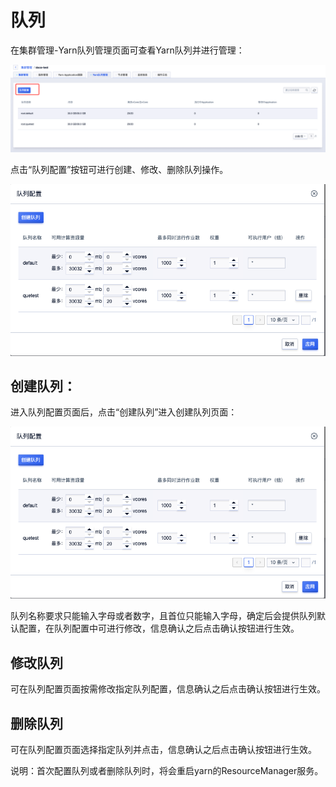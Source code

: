 # 队列

在集群管理-Yarn队列管理页面可查看Yarn队列并进行管理：

![queue_list](../../images/guide/queue_list.png)

点击“队列配置”按钮可进行创建、修改、删除队列操作。

![queue_config.png](../../images/guide/queue_config.png)

## 创建队列：

进入队列配置页面后，点击“创建队列”进入创建队列页面：

![queue_create.png](../../images/guide/queue_create.png)

队列名称要求只能输入字母或者数字，且首位只能输入字母，确定后会提供队列默认配置，在队列配置中可进行修改，信息确认之后点击确认按钮进行生效。

## 修改队列

可在队列配置页面按需修改指定队列配置，信息确认之后点击确认按钮进行生效。

## 删除队列

可在队列配置页面选择指定队列并点击，信息确认之后点击确认按钮进行生效。

说明：首次配置队列或者删除队列时，将会重启yarn的ResourceManager服务。